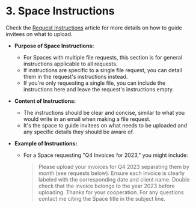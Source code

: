 # 3. Space Instructions

Check the [Request Instructions](TODO) article for more details on how to guide invitees on what to upload.

- **Purpose of Space Instructions:**
  - For Spaces with multiple file requests, this section is for general instructions applicable to all requests.
  - If instructions are specific to a single file request, you can detail them in the request's instructions instead.
  - If you're only requesting a single file, you can include the instructions here and leave the request's instructions empty.

- **Content of Instructions:**
  - The instructions should be clear and concise, similar to what you would write in an email when making a file request.
  - It's the space to guide invitees on what needs to be uploaded and any specific details they should be aware of.

- **Example of Instructions:**
  - For a Space requesting "Q4 Invoices for 2023," you might include:
    >Please upload your invoices for Q4 2023 separating them by month (see requests below). Ensure each invoice is clearly labeled with the corresponding date and client name. Double check that the invoice belongs to the year 2023 before uploading. Thanks for your cooperation. For any questions contact me citing the Space title in the subject line.
